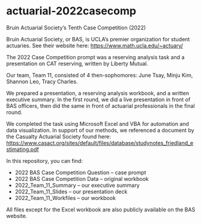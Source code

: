 # actuarial-2022casecomp

Bruin Actuarial Society’s Tenth Case Competition (2022)

Bruin Actuarial Society, or BAS, is UCLA’s premier organization for student actuaries. See their website here: https://www.math.ucla.edu/~actuary/

The 2022 Case Competition prompt was a reserving analysis task and a presentation on CAT reserving, written by Liberty Mutual. 

Our team, Team 11, consisted of 4 then-sophomores: June Tsay, Minju Kim, Shannon Leo, Tracy Charles.

We prepared a presentation, a reserving analysis workbook, and a written executive summary. In the first round, we did a live presentation in front of BAS officers, then did the same in front of actuarial professionals in the final round.

We completed the task using Microsoft Excel and VBA for automation and data visualization. In support of our methods, we referenced a document by the Casualty Actuarial Society found here: https://www.casact.org/sites/default/files/database/studynotes_friedland_estimating.pdf

In this repository, you can find:
- 2022 BAS Case Competition Question – case prompt
- 2022 BAS Case Competition Data – original workbook
- 2022_Team_11_Summary – our executive summary
- 2022_Team_11_Slides – our presentation deck
- 2022_Team_11_Workfiles – our workbook

All files except for the Excel workbook are also publicly available on the BAS website.
